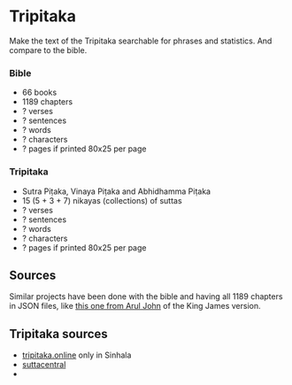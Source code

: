# Tripitaka

Make the text of the Tripitaka searchable for phrases and statistics. And compare to the bible.

### Bible

- 66 books
- 1189 chapters
- ? verses
- ? sentences
- ? words
- ? characters
- ? pages if printed 80x25 per page

### Tripitaka

- Sutra Piṭaka, Vinaya Piṭaka and Abhidhamma Piṭaka
- 15 (5 + 3 + 7) nikayas (collections) of suttas
- ? verses
- ? sentences
- ? words
- ? characters
- ? pages if printed 80x25 per page

## Sources

Similar projects have been done with the bible and having all 1189 chapters in JSON files, like [this one from Arul John](https://github.com/aruljohn/Bible-kjv) of the King James version.

## Tripitaka sources

- [tripitaka.online](https://tripitaka.online/) only in Sinhala
- [suttacentral](https://suttacentral.net/?lang=en)
- 
